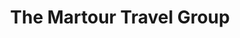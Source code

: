 ---
title: "The Martour Travel Group"
url: /toronto/the-martour-travel-group/
shop: travel agency
---